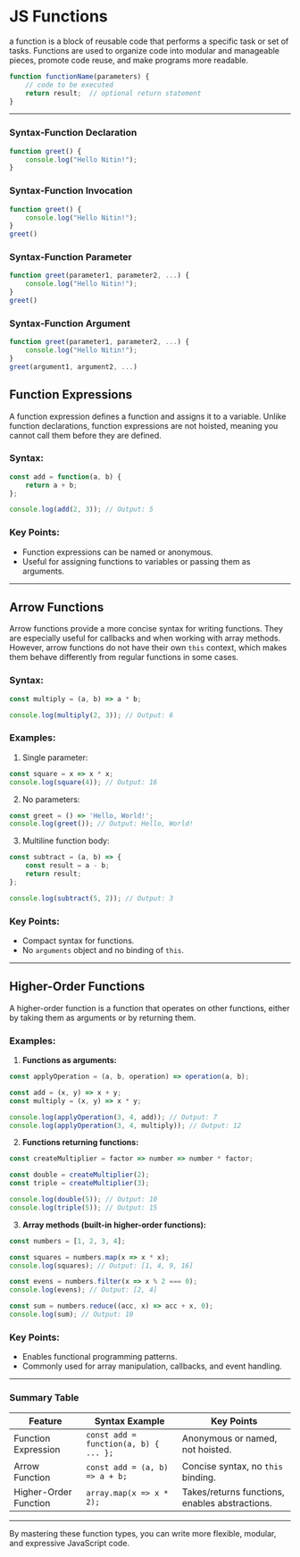 # JS Functions

a function is a block of reusable code that performs a specific task or set of tasks. Functions are used to organize code into modular and manageable pieces, promote code reuse, and make programs more readable.

```javascript
function functionName(parameters) {
    // code to be executed
    return result;  // optional return statement
}
```
---
### Syntax-Function Declaration

```javascript
function greet() {
    console.log("Hello Nitin!");
}
```
### Syntax-Function Invocation

```javascript
function greet() {
    console.log("Hello Nitin!");
}
greet()
```
### Syntax-Function Parameter

```javascript
function greet(parameter1, parameter2, ...) {
    console.log("Hello Nitin!");
}
greet()
```
### Syntax-Function Argument

```javascript
function greet(parameter1, parameter2, ...) {
    console.log("Hello Nitin!");
}
greet(argument1, argument2, ...)
```

## Function Expressions

A function expression defines a function and assigns it to a variable. Unlike function declarations, function expressions are not hoisted, meaning you cannot call them before they are defined.

### Syntax:
```javascript
const add = function(a, b) {
    return a + b;
};

console.log(add(2, 3)); // Output: 5
```

### Key Points:
- Function expressions can be named or anonymous.
- Useful for assigning functions to variables or passing them as arguments.

---

## Arrow Functions

Arrow functions provide a more concise syntax for writing functions. They are especially useful for callbacks and when working with array methods. However, arrow functions do not have their own `this` context, which makes them behave differently from regular functions in some cases.

### Syntax:
```javascript
const multiply = (a, b) => a * b;

console.log(multiply(2, 3)); // Output: 6
```

### Examples:
1. Single parameter:
```javascript
const square = x => x * x;
console.log(square(4)); // Output: 16
```

2. No parameters:
```javascript
const greet = () => 'Hello, World!';
console.log(greet()); // Output: Hello, World!
```

3. Multiline function body:
```javascript
const subtract = (a, b) => {
    const result = a - b;
    return result;
};

console.log(subtract(5, 2)); // Output: 3
```

### Key Points:
- Compact syntax for functions.
- No `arguments` object and no binding of `this`.

---

## Higher-Order Functions

A higher-order function is a function that operates on other functions, either by taking them as arguments or by returning them.

### Examples:
1. **Functions as arguments:**
```javascript
const applyOperation = (a, b, operation) => operation(a, b);

const add = (x, y) => x + y;
const multiply = (x, y) => x * y;

console.log(applyOperation(3, 4, add)); // Output: 7
console.log(applyOperation(3, 4, multiply)); // Output: 12
```

2. **Functions returning functions:**
```javascript
const createMultiplier = factor => number => number * factor;

const double = createMultiplier(2);
const triple = createMultiplier(3);

console.log(double(5)); // Output: 10
console.log(triple(5)); // Output: 15
```

3. **Array methods (built-in higher-order functions):**
```javascript
const numbers = [1, 2, 3, 4];

const squares = numbers.map(x => x * x);
console.log(squares); // Output: [1, 4, 9, 16]

const evens = numbers.filter(x => x % 2 === 0);
console.log(evens); // Output: [2, 4]

const sum = numbers.reduce((acc, x) => acc + x, 0);
console.log(sum); // Output: 10
```

### Key Points:
- Enables functional programming patterns.
- Commonly used for array manipulation, callbacks, and event handling.

---

### Summary Table
| Feature               | Syntax Example                             | Key Points                                       |
|-----------------------|-------------------------------------------|-------------------------------------------------|
| Function Expression   | `const add = function(a, b) { ... };`     | Anonymous or named, not hoisted.               |
| Arrow Function        | `const add = (a, b) => a + b;`            | Concise syntax, no `this` binding.             |
| Higher-Order Function | `array.map(x => x * 2);`                  | Takes/returns functions, enables abstractions. |

---

By mastering these function types, you can write more flexible, modular, and expressive JavaScript code.

